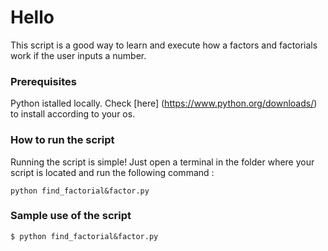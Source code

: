 # Hello 
This script is a good way to learn and execute how a factors and factorials work if the user inputs a number.

### Prerequisites 
Python istalled locally.
Check [here] (https://www.python.org/downloads/) to install according to your os.

### How to run the script 
Running the script is simple! Just open a terminal in the folder where your script is located and run the following command :

`python find_factorial&factor.py`
### Sample use of the script
```
$ python find_factorial&factor.py
    
```

